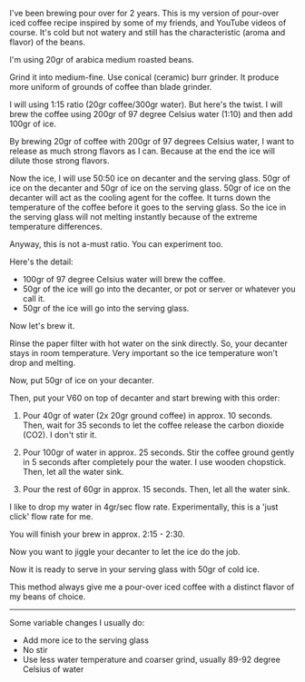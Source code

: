 I've been brewing pour over for 2 years. This is my version of pour-over iced coffee recipe inspired by some of my friends, and YouTube videos of course. It's cold but not watery and still has the characteristic (aroma and flavor) of the beans.

I'm using 20gr of arabica medium roasted beans.

Grind it into medium-fine. Use conical (ceramic) burr grinder. It produce more uniform of grounds of coffee than blade grinder.

I will using 1:15 ratio (20gr coffee/300gr water). But here's the twist.
I will brew the coffee using 200gr of 97 degree Celsius water (1:10) and then add 100gr of ice.

By brewing 20gr of coffee with 200gr of 97 degrees Celsius water, I want to release as much strong flavors as I can. Because at the end the ice will dilute those strong flavors.

Now the ice, I will use 50:50 ice on decanter and the serving glass. 50gr of ice on the decanter and 50gr of ice on the serving glass. 50gr of ice on the decanter will act as the cooling agent for the coffee. It turns down the temperature of the coffee before it goes to the serving glass. So the ice in the serving glass will not melting instantly because of the extreme temperature differences. 

Anyway, this is not a-must ratio. You can experiment too.

Here's the detail:

- 100gr of 97 degree Celsius water will brew the coffee.
- 50gr of the ice will go into the decanter, or pot or server or whatever you call it.
- 50gr of the ice will go into the serving glass.

Now let's brew it.

Rinse the paper filter with hot water on the sink directly. So, your decanter stays in room temperature. Very important so the ice temperature won't drop and melting.

Now, put 50gr of ice on your decanter.

Then, put your V60 on top of decanter and start brewing with this order:

1. Pour 40gr of water (2x 20gr ground coffee) in approx. 10 seconds. Then, wait for 35 seconds to let the coffee release the carbon dioxide (CO2). I don't stir it.

2. Pour 100gr of water in approx. 25 seconds. Stir the coffee ground gently in 5 seconds after completely pour the water. I use wooden chopstick. Then, let all the water sink.

3. Pour the rest of 60gr in approx. 15 seconds. Then, let all the water sink.

I like to drop my water in 4gr/sec flow rate. Experimentally, this is a 'just click' flow rate for me.

You will finish your brew in approx. 2:15 - 2:30.

Now you want to jiggle your decanter to let the ice do the job.

Now it is ready to serve in your serving glass with 50gr of cold ice.

This method always give me a pour-over iced coffee with a distinct flavor of my beans of choice.

---

Some variable changes I usually do:

- Add more ice to the serving glass
- No stir
- Use less water temperature and coarser grind, usually 89-92 degree Celsius of water
